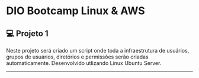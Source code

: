 # DIO Bootcamp Linux & AWS

## 💻 Projeto 1
Neste projeto será criado um script onde toda a infraestrutura de usuários, grupos de usuários, diretórios e permissões serão criadas automaticamente.
Desenvolvido utlizando Linux Ubuntu Server.

<hr/>
